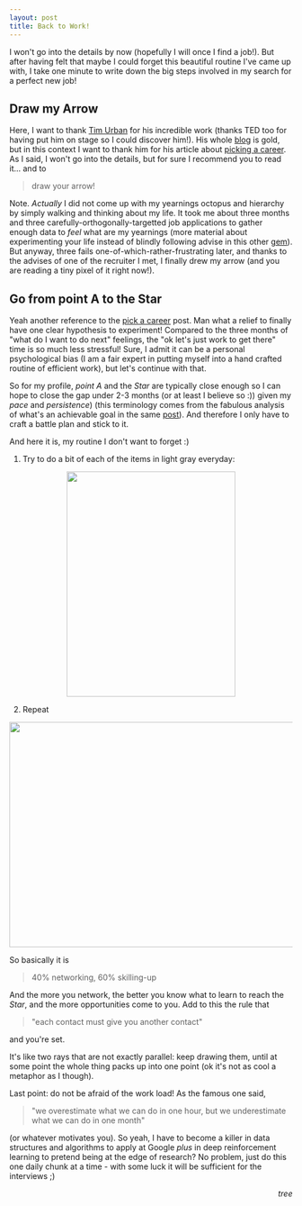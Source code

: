 ```yaml
---
layout: post
title: Back to Work!
---
```


I won't go into the details by now (hopefully I will once I find a job!). But after having felt that maybe I could forget this beautiful routine I've came up with, I take one minute to write down the big steps involved in my search for a perfect new job!


## Draw my Arrow

Here, I want to thank [Tim Urban](https://www.ted.com/speakers/tim_urban) for his incredible work (thanks TED too for having put him on stage so I could discover him!). His whole [blog](https://waitbutwhy.com) is gold, but in this context I want to thank him for his article about [picking a career](https://waitbutwhy.com/2018/04/picking-career.html). As I said, I won't go into the details, but for sure I recommend you to read it... and to

> draw your arrow!

Note. *Actually* I did not come up with my yearnings octopus and hierarchy by simply walking and thinking about my life. It took me about three months and three carefully-orthogonally-targetted job applications to gather enough data to *feel* what are my yearnings (more material about experimenting your life instead of blindly following advise in this other [gem](https://waitbutwhy.com/2015/11/the-cook-and-the-chef-musks-secret-sauce.html)).
But anyway, three fails one-of-which-rather-frustrating later, and thanks to the advises of one of the recruiter I met, I finally drew my arrow (and you are reading a tiny pixel of it right now!).

## Go from point A to the Star

Yeah another reference to the [pick a career](https://waitbutwhy.com/2018/04/picking-career.html) post. Man what a relief to finally have one clear hypothesis to experiment! Compared to the three months of "what do I want to do next" feelings, the "ok let's just work to get there" time is so much less stressful! Sure, I admit it can be a personal psychological bias (I am a fair expert in putting myself into a hand crafted routine of efficient work), but let's continue with that.

So for my profile, *point A* and the *Star* are typically close enough so I can hope to close the gap under 2-3 months (or at least I believe so :)) given my *pace* and *persistence*) (this terminology comes from the fabulous analysis of what's an achievable goal in the same [post](https://waitbutwhy.com/2018/04/picking-career.html)). And therefore I only have to craft a battle plan and stick to it.

And here it is, my routine I don't want to forget :)

1) Try to do a bit of each of the items in light gray everyday:

<div style="text-align: center;">
	<img src="{{ site.baseurl }}/images/2018-12-12-Back-To-Work/scheduleItems.png" style="width:300px;height:400;">
</div>

2) Repeat

<div style="text-align: center;">
	<img src="{{ site.baseurl }}/images/2018-12-12-Back-To-Work/exampleWeek.png" style="width:614px;height:400;">
</div>


So basically it is

> 40% networking, 60% skilling-up

And the more you network, the better you know what to learn to reach the *Star*, and the more opportunities come to you. Add to this the rule that

> "each contact must give you another contact"

and you're set.

It's like two rays that are not exactly parallel: keep drawing them, until at some point the whole thing packs up into one point (ok it's not as cool a metaphor as I though).

Last point: do not be afraid of the work load! As the famous one said,

> "we overestimate what we can do in one hour, but we underestimate what we can do in one month"

(or whatever motivates you). So yeah, I have to become a killer in data structures and algorithms to apply at Google *plus* in deep reinforcement learning to pretend being at the edge of research? No problem, just do this one daily chunk at a time - with some luck it will be sufficient for the interviews ;)


<div style="text-align: right"> <em>tree</em> </div>



